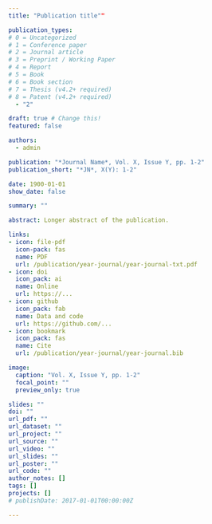 ```yaml
---
title: "Publication title""

publication_types:
# 0 = Uncategorized
# 1 = Conference paper
# 2 = Journal article
# 3 = Preprint / Working Paper
# 4 = Report
# 5 = Book
# 6 = Book section
# 7 = Thesis (v4.2+ required)
# 8 = Patent (v4.2+ required)
  - "2"

draft: true # Change this!
featured: false

authors:
  - admin

publication: "*Journal Name*, Vol. X, Issue Y, pp. 1-2"
publication_short: "*JN*, X(Y): 1-2"

date: 1900-01-01
show_date: false

summary: ""

abstract: Longer abstract of the publication.

links:
- icon: file-pdf
  icon-pack: fas
  name: PDF
  url: /publication/year-journal/year-journal-txt.pdf
- icon: doi
  icon_pack: ai
  name: Online
  url: https://...
- icon: github
  icon_pack: fab
  name: Data and code
  url: https://github.com/...
- icon: bookmark
  icon_pack: fas
  name: Cite
  url: /publication/year-journal/year-journal.bib

image:
  caption: "Vol. X, Issue Y, pp. 1-2"
  focal_point: ""
  preview_only: true

slides: ""
doi: ""
url_pdf: ""
url_dataset: ""
url_project: ""
url_source: ""
url_video: ""
url_slides: ""
url_poster: ""
url_code: ""
author_notes: []
tags: []
projects: []
# publishDate: 2017-01-01T00:00:00Z

---
```


